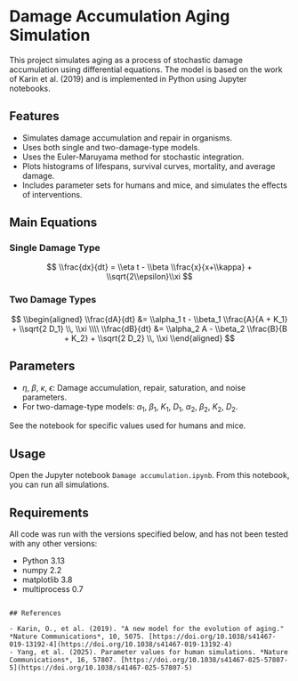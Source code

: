 # Damage Accumulation Aging Simulation

This project simulates aging as a process of stochastic damage accumulation using differential equations. The model is based on the work of Karin et al. (2019) and is implemented in Python using Jupyter notebooks.

## Features

- Simulates damage accumulation and repair in organisms.
- Uses both single and two-damage-type models.
- Uses the Euler-Maruyama method for stochastic integration.
- Plots histograms of lifespans, survival curves, mortality, and average damage.
- Includes parameter sets for humans and mice, and simulates the effects of interventions.

## Main Equations

### Single Damage Type
$$
\\frac{dx}{dt} = \\eta t - \\beta \\frac{x}{x+\\kappa} + \\sqrt{2\\epsilon}\\xi
$$

### Two Damage Types
$$
\\begin{aligned}
\\frac{dA}{dt} &= \\alpha_1 t - \\beta_1 \\frac{A}{A + K_1} + \\sqrt{2 D_1} \\, \\xi \\\\
\\frac{dB}{dt} &= \\alpha_2 A - \\beta_2 \\frac{B}{B + K_2} + \\sqrt{2 D_2} \\, \\xi
\\end{aligned}
$$

## Parameters

- $\eta$, $\beta$, $\kappa$, $\epsilon$: Damage accumulation, repair, saturation, and noise parameters.
- For two-damage-type models: $\alpha_1$, $\beta_1$, $K_1$, $D_1$, $\alpha_2$, $\beta_2$, $K_2$, $D_2$.

See the notebook for specific values used for humans and mice.

## Usage

Open the Jupyter notebook `Damage accumulation.ipynb`. From this notebook, you can run all simulations.

## Requirements

All code was run with the versions specified below, and has not been tested with any other versions:

- Python 3.13
- numpy 2.2
- matplotlib 3.8
- multiprocess 0.7
```

## References

- Karin, O., et al. (2019). "A new model for the evolution of aging." *Nature Communications*, 10, 5075. [https://doi.org/10.1038/s41467-019-13192-4](https://doi.org/10.1038/s41467-019-13192-4)
- Yang, et al. (2025). Parameter values for human simulations. *Nature Communications*, 16, 57807. [https://doi.org/10.1038/s41467-025-57807-5](https://doi.org/10.1038/s41467-025-57807-5)
